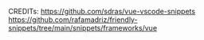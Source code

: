 CREDITs:
https://github.com/sdras/vue-vscode-snippets
https://github.com/rafamadriz/friendly-snippets/tree/main/snippets/frameworks/vue
